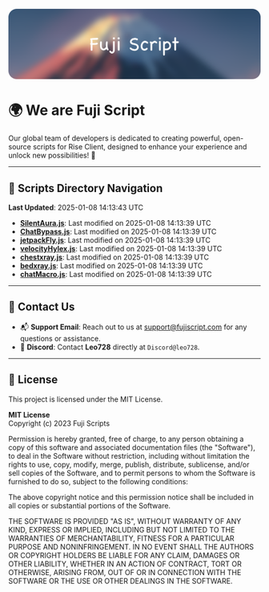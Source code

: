 ![Banner](.github/b.webp)

# 🌍 **We are Fuji Script**

Our global team of developers is dedicated to creating powerful, open-source scripts for Rise Client, designed to enhance your experience and unlock new possibilities! 🌟

---
<!-- SCRIPTS_NAVIGATION_START -->
## 📂 **Scripts Directory Navigation**

**Last Updated**: 2025-01-08 14:13:43 UTC

- **[SilentAura.js](scripts/SilentAura.js)**: Last modified on 2025-01-08 14:13:39 UTC
- **[ChatBypass.js](scripts/ChatBypass.js)**: Last modified on 2025-01-08 14:13:39 UTC
- **[jetpackFly.js](scripts/jetpackFly.js)**: Last modified on 2025-01-08 14:13:39 UTC
- **[velocityHylex.js](scripts/velocityHylex.js)**: Last modified on 2025-01-08 14:13:39 UTC
- **[chestxray.js](scripts/chestxray.js)**: Last modified on 2025-01-08 14:13:39 UTC
- **[bedxray.js](scripts/bedxray.js)**: Last modified on 2025-01-08 14:13:39 UTC
- **[chatMacro.js](scripts/chatMacro.js)**: Last modified on 2025-01-08 14:13:39 UTC

<!-- SCRIPTS_NAVIGATION_END -->

---

## 💬 **Contact Us**  
- 📬 **Support Email**: Reach out to us at [support@fujiscript.com](mailto:support@fujiscript.com) for any questions or assistance.  
- 💬 **Discord**: Contact **Leo728** directly at `Discord@leo728`.

---

## 📜 **License**

This project is licensed under the MIT License.  

**MIT License**  
Copyright (c) 2023 Fuji Scripts  

Permission is hereby granted, free of charge, to any person obtaining a copy of this software and associated documentation files (the "Software"), to deal in the Software without restriction, including without limitation the rights to use, copy, modify, merge, publish, distribute, sublicense, and/or sell copies of the Software, and to permit persons to whom the Software is furnished to do so, subject to the following conditions:  

The above copyright notice and this permission notice shall be included in all copies or substantial portions of the Software.  

THE SOFTWARE IS PROVIDED "AS IS", WITHOUT WARRANTY OF ANY KIND, EXPRESS OR IMPLIED, INCLUDING BUT NOT LIMITED TO THE WARRANTIES OF MERCHANTABILITY, FITNESS FOR A PARTICULAR PURPOSE AND NONINFRINGEMENT. IN NO EVENT SHALL THE AUTHORS OR COPYRIGHT HOLDERS BE LIABLE FOR ANY CLAIM, DAMAGES OR OTHER LIABILITY, WHETHER IN AN ACTION OF CONTRACT, TORT OR OTHERWISE, ARISING FROM, OUT OF OR IN CONNECTION WITH THE SOFTWARE OR THE USE OR OTHER DEALINGS IN THE SOFTWARE.  
